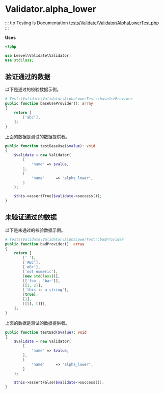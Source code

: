 # Validator.alpha_lower

::: tip Testing Is Documentation
[tests/Validate/Validator/AlphaLowerTest.php](https://github.com/hunzhiwange/framework/blob/master/tests/Validate/Validator/AlphaLowerTest.php)
:::
    
**Uses**

``` php
<?php

use Leevel\Validate\Validator;
use stdClass;
```

## 验证通过的数据

以下是通过的校验数据示例。

``` php
# Tests\Validate\Validator\AlphaLowerTest::baseUseProvider
public function baseUseProvider(): array
{
    return [
        ['abc'],
    ];
}
```

上面的数据是测试的数据提供者。


``` php
public function testBaseUse($value): void
{
    $validate = new Validator(
        [
            'name' => $value,
        ],
        [
            'name'     => 'alpha_lower',
        ]
    );

    $this->assertTrue($validate->success());
}
```
    
## 未验证通过的数据

以下是未通过的校验数据示例。

``` php
# Tests\Validate\Validator\AlphaLowerTest::badProvider
public function badProvider(): array
{
    return [
        [' '],
        ['ABC'],
        ['aBc'],
        ['not numeric'],
        [new stdClass()],
        [['foo', 'bar']],
        [[1, 2]],
        ['this is a string'],
        [true],
        [1],
        [[[], []]],
    ];
}
```

上面的数据是测试的数据提供者。


``` php
public function testBad($value): void
{
    $validate = new Validator(
        [
            'name' => $value,
        ],
        [
            'name'     => 'alpha_lower',
        ]
    );

    $this->assertFalse($validate->success());
}
```